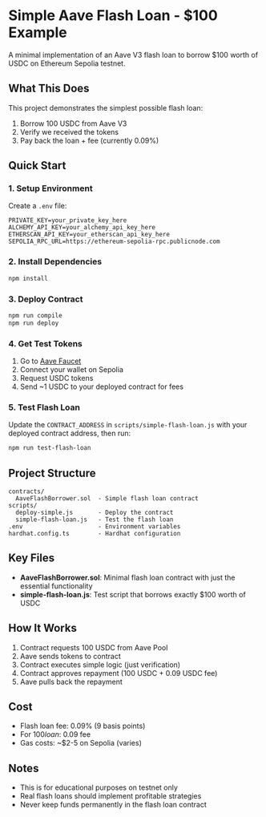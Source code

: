 # Simple Aave Flash Loan - $100 Example

A minimal implementation of an Aave V3 flash loan to borrow $100 worth of USDC on Ethereum Sepolia testnet.

## What This Does

This project demonstrates the simplest possible flash loan:
1. Borrow 100 USDC from Aave V3
2. Verify we received the tokens
3. Pay back the loan + fee (currently 0.09%)

## Quick Start

### 1. Setup Environment

Create a `.env` file:
```
PRIVATE_KEY=your_private_key_here
ALCHEMY_API_KEY=your_alchemy_api_key_here
ETHERSCAN_API_KEY=your_etherscan_api_key_here
SEPOLIA_RPC_URL=https://ethereum-sepolia-rpc.publicnode.com
```

### 2. Install Dependencies

```bash
npm install
```

### 3. Deploy Contract

```bash
npm run compile
npm run deploy
```

### 4. Get Test Tokens

1. Go to [Aave Faucet](https://staging.aave.com/faucet/)
2. Connect your wallet on Sepolia
3. Request USDC tokens
4. Send ~1 USDC to your deployed contract for fees

### 5. Test Flash Loan

Update the `CONTRACT_ADDRESS` in `scripts/simple-flash-loan.js` with your deployed contract address, then run:

```bash
npm run test-flash-loan
```

## Project Structure

```
contracts/
  AaveFlashBorrower.sol  - Simple flash loan contract
scripts/
  deploy-simple.js       - Deploy the contract
  simple-flash-loan.js   - Test the flash loan
.env                     - Environment variables
hardhat.config.ts        - Hardhat configuration
```

## Key Files

- **AaveFlashBorrower.sol**: Minimal flash loan contract with just the essential functionality
- **simple-flash-loan.js**: Test script that borrows exactly $100 worth of USDC

## How It Works

1. Contract requests 100 USDC from Aave Pool
2. Aave sends tokens to contract
3. Contract executes simple logic (just verification)
4. Contract approves repayment (100 USDC + 0.09 USDC fee)
5. Aave pulls back the repayment

## Cost

- Flash loan fee: 0.09% (9 basis points)
- For $100 loan: ~$0.09 fee
- Gas costs: ~$2-5 on Sepolia (varies)

## Notes

- This is for educational purposes on testnet only
- Real flash loans should implement profitable strategies
- Never keep funds permanently in the flash loan contract
